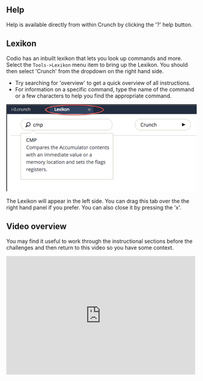 ## Help
Help is available directly from within Crunch by clicking the '?' help button.

## Lexikon
Codio has an inbuilt lexikon that lets you look up commands and more. Select the `Tools->Lexikon` menu item to bring up the Lexikon. You should then select 'Crunch' from the dropdown on the right hand side. 

- Try searching for 'overview' to get a quick overview of all instructions.
- For information on a specific command, type the name of the command or a few characters to help you find the appropriate command.

![](.guides/img/lexikon.png)

The Lexikon will appear in the left side. You can drag this tab over the the right hand panel if you prefer. You can also close it by pressing the 'x'.



## Video overview
You may find it useful to work through the instructional sections before the challenges and then return to this video so you have some context.

<iframe src="https://player.vimeo.com/video/130090893" width="500" height="313" frameborder="0" webkitallowfullscreen mozallowfullscreen allowfullscreen></iframe>
